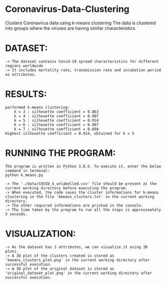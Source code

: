 # Coronavirus-Data-Clustering
Clusters Coronavirus data using k-means clustering
The data is clustered into groups where the viruses are having similar characteristics.


# DATASET:
	-> The dataset contains Covid-19 spread characteristics for different regions worldwide
	-> It includes mortality rate, transmission rate and incubation period as attributes. 


# RESULTS:
	performed k-means clustering:
		k = 3 : silhouette coefficient = 0.863
		k = 4 : silhouette coefficient = 0.907
		k = 5 : silhouette coefficient = 0.914
		k = 6 : silhouette coefficient = 0.907
		k = 7 : silhouette coefficient = 0.898
	Highest silhouette coefficient = 0.914, obtained for k = 5
		

# RUNNING THE PROGRAM:
	The program is written in Python 3.8.5. To execute it, enter the below command in terminal:
	python k_means.py
	
	-> The './data/COVID_4_unlabelled.csv' file should be present at the current working directory before executing the program.
	-> When executed, the code saves the cluster informations for k-means clustering in the file 'kmeans_clusters.txt' in the current working directory.
	-> The other required informations are printed in the console.
	-> The time taken by the program to run all the steps is approximately 5 seconds.



# VISUALIZATION:
	-> As the dataset has 3 attributes, we can visualize it using 3D plots.
	-> A 3D plot of the clusters created is stored as 'kmeans_clusters_plot.png' in the current working directory after successful execution.
	-> A 3D plot of the original dataset is stored as 'original_dataset_plot.png' in the current working directory after successful execution.

